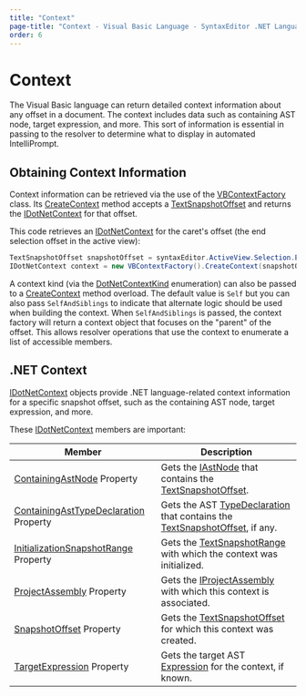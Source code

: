 ```yaml
---
title: "Context"
page-title: "Context - Visual Basic Language - SyntaxEditor .NET Languages Add-on"
order: 6
---
```

# Context

The Visual Basic language can return detailed context information about any offset in a document.  The context includes data such as containing AST node, target expression, and more.  This sort of information is essential in passing to the resolver to determine what to display in automated IntelliPrompt.

## Obtaining Context Information

Context information can be retrieved via the use of the [VBContextFactory](xref:ActiproSoftware.Text.Languages.VB.Implementation.VBContextFactory) class.  Its [CreateContext](xref:ActiproSoftware.Text.Languages.VB.Implementation.VBContextFactory.CreateContext*) method accepts a [TextSnapshotOffset](xref:ActiproSoftware.Text.TextSnapshotOffset) and returns the [IDotNetContext](xref:ActiproSoftware.Text.Languages.DotNet.IDotNetContext) for that offset.

This code retrieves an [IDotNetContext](xref:ActiproSoftware.Text.Languages.DotNet.IDotNetContext) for the caret's offset (the end selection offset in the active view):

```csharp
TextSnapshotOffset snapshotOffset = syntaxEditor.ActiveView.Selection.EndSnapshotOffset;
IDotNetContext context = new VBContextFactory().CreateContext(snapshotOffset);
```

A context kind (via the [DotNetContextKind](xref:ActiproSoftware.Text.Languages.DotNet.DotNetContextKind) enumeration) can also be passed to a [CreateContext](xref:ActiproSoftware.Text.Languages.VB.Implementation.VBContextFactory.CreateContext*) method overload.  The default value is `Self` but you can also pass `SelfAndSiblings` to indicate that alternate logic should be used when building the context.  When `SelfAndSiblings` is passed, the context factory will return a context object that focuses on the "parent" of the offset.  This allows resolver operations that use the context to enumerate a list of accessible members.

## .NET Context

[IDotNetContext](xref:ActiproSoftware.Text.Languages.DotNet.IDotNetContext) objects provide .NET language-related context information for a specific snapshot offset, such as the containing AST node, target expression, and more.

These [IDotNetContext](xref:ActiproSoftware.Text.Languages.DotNet.IDotNetContext) members are important:

| Member | Description |
|-----|-----|
| [ContainingAstNode](xref:ActiproSoftware.Text.Languages.DotNet.IDotNetContext.ContainingAstNode) Property | Gets the [IAstNode](xref:ActiproSoftware.Text.Parsing.IAstNode) that contains the [TextSnapshotOffset](xref:ActiproSoftware.Text.TextSnapshotOffset). |
| [ContainingAstTypeDeclaration](xref:ActiproSoftware.Text.Languages.DotNet.IDotNetContext.ContainingAstTypeDeclaration) Property | Gets the AST [TypeDeclaration](xref:ActiproSoftware.Text.Languages.DotNet.Ast.Implementation.TypeDeclaration) that contains the [TextSnapshotOffset](xref:ActiproSoftware.Text.TextSnapshotOffset), if any. |
| [InitializationSnapshotRange](xref:ActiproSoftware.Text.Languages.DotNet.IDotNetContext.InitializationSnapshotRange) Property | Gets the [TextSnapshotRange](xref:ActiproSoftware.Text.TextSnapshotRange) with which the context was initialized. |
| [ProjectAssembly](xref:ActiproSoftware.Text.Languages.DotNet.IDotNetContext.ProjectAssembly) Property | Gets the [IProjectAssembly](xref:ActiproSoftware.Text.Languages.DotNet.Reflection.IProjectAssembly) with which this context is associated. |
| [SnapshotOffset](xref:ActiproSoftware.Text.Languages.DotNet.IDotNetContext.SnapshotOffset) Property | Gets the [TextSnapshotOffset](xref:ActiproSoftware.Text.TextSnapshotOffset) for which this context was created. |
| [TargetExpression](xref:ActiproSoftware.Text.Languages.DotNet.IDotNetContext.TargetExpression) Property | Gets the target AST [Expression](xref:ActiproSoftware.Text.Languages.DotNet.Ast.Implementation.Expression) for the context, if known. |
